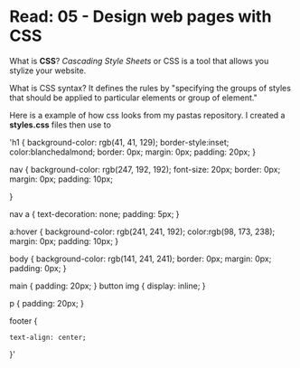 # Read: 05 - Design web pages with CSS

What is **CSS**? _Cascading Style Sheets_ or CSS is a tool that allows you stylize your website. 

What is CSS syntax? It defines the rules by "specifying the groups of styles that should be applied to particular elements or group of element."

Here is a example of how css looks from my pastas repository. I created a **styles.css** files then use to 

'h1 {
    background-color: rgb(41, 41, 129);
    border-style:inset;
    color:blanchedalmond;
    border: 0px;
    margin: 0px;
    padding: 20px;
}

nav {
    background-color: rgb(247, 192, 192);
    font-size: 20px;
    border: 0px;
    margin: 0px;
    padding: 10px;
  
}

nav a {
    text-decoration: none;
    padding: 5px;
}

a:hover {
    background-color: rgb(241, 241, 192);
    color:rgb(98, 173, 238);
    margin: 0px;
    padding: 10px;
}

body {
    background-color: rgb(141, 241, 241);
    border: 0px;
    margin: 0px;
    padding: 0px;
}

main {
    padding: 20px;
}
button 
img {
    display: inline;
}

p {
    padding: 20px;
}

footer {
  
    text-align: center;
}'